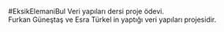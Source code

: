 #EksikElemaniBul
Veri yapıları dersi proje ödevi.</br>
Furkan Güneştaş ve Esra Türkel in yaptığı veri yapıları projesidir.
